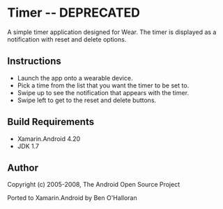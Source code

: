 # Timer -- DEPRECATED

A simple timer application designed for Wear. The timer is displayed as a notification with reset and delete options.

## Instructions

* Launch the app onto a wearable device.
* Pick a time from the list that you want the timer to be set to.
* Swipe up to see the notification that appears with the timer.
* Swipe left to get to the reset and delete buttons.

## Build Requirements

* Xamarin.Android 4.20
* JDK 1.7

## Author

Copyright (c) 2005-2008, The Android Open Source Project

Ported to Xamarin.Android by Ben O'Halloran

